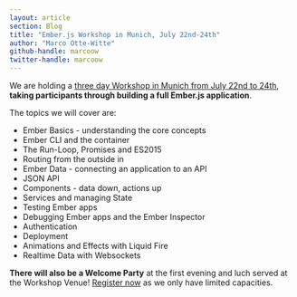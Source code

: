 ```yaml
---
layout: article
section: Blog
title: "Ember.js Workshop in Munich, July 22nd-24th"
author: "Marco Otte-Witte"
github-handle: marcoow
twitter-handle: marcoow
---
```


We are holding a [three day Workshop in Munich from July 22nd to 24th](http://t.umblr.com/redirect?z=http%3A%2F%2Fember-workshop.simplabs.com&t=NjYxYmZhNWU4ODkyZWVjN2UxZjM4MjBhZmRiNjNjMTdmZDMyMDJlNCxkNDZld0hqaw%3D%3D "Ember.js Workshop in Munich, July 22nd-24th"), **taking participants through building a full Ember.js application**. 
<!--break-->

The topics we will cover are:

*   Ember Basics - understanding the core concepts
*   Ember CLI and the container
*   The Run-Loop, Promises and ES2015
*   Routing from the outside in
*   Ember Data - connecting an application to an API
*   JSON API
*   Components - data down, actions up
*   Services and managing State
*   Testing Ember apps
*   Debugging Ember apps and the Ember Inspector
*   Authentication
*   Deployment
*   Animations and Effects with Liquid Fire
*   Realtime Data with Websockets

**There will also be a Welcome Party** at the first evening and luch served at the Workshop Venue! [Register now](http://t.umblr.com/redirect?z=http%3A%2F%2Fember-workshop.simplabs.com&t=NjYxYmZhNWU4ODkyZWVjN2UxZjM4MjBhZmRiNjNjMTdmZDMyMDJlNCxkNDZld0hqaw%3D%3D "Ember.js Workshop in Munich, July 22nd-24th") as we only have limited capacities.